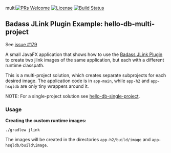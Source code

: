 multi[![PRs Welcome](https://img.shields.io/badge/PRs-welcome-brightgreen.svg?style=flat-square)](http://makeapullrequest.com)
[![License](https://img.shields.io/badge/License-Apache%202.0-blue.svg)](https://github.com/beryx-gist/badass-jlink-example-hello-db-multi-project/blob/main/LICENSE)
[![Build Status](https://img.shields.io/github/workflow/status/beryx-gist/badass-jlink-example-hello-db-multi-project/jlink)](https://github.com/beryx-gist/badass-jlink-example-hello-db-multi-project/actions?query=workflow%3A%22jlink%22)


## Badass JLink Plugin Example: hello-db-multi-project ##

See [issue #179](https://github.com/beryx/badass-jlink-plugin/issues/179)

A small JavaFX application that shows how to use the [Badass JLink Plugin](https://github.com/beryx/badass-jlink-plugin) to create two jlink images of the same application, but each with a different runtime classpath.

This is a multi-project solution, which creates separate subprojects for each desired image.
The application code is in `app-main`, while `app-h2` and `app-hsqldb` are only tiny wrappers around it.

NOTE: For a single-project solution see [hello-db-single-project](https://github.com/beryx-gist/badass-jlink-example-hello-db-single-project).

### Usage
**Creating the custom runtime images:**
```
./gradlew jlink
```

The images will be created in the directories `app-h2/build/image` and `app-hsqldb/build\image`.
